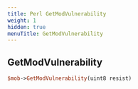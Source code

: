 ```yaml
---
title: Perl GetModVulnerability
weight: 1
hidden: true
menuTitle: GetModVulnerability
---
```

## GetModVulnerability
```perl
$mob->GetModVulnerability(uint8 resist)
```